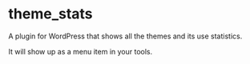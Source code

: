 theme_stats
===========

A plugin for WordPress that shows all the themes and its use statistics.

It will show up as a menu item in your tools.